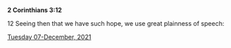 **2 Corinthians 3:12**

12 Seeing then that we have such hope, we use great plainness of speech:

[Tuesday 07-December, 2021](https://t.me/s/daily_scripture)
